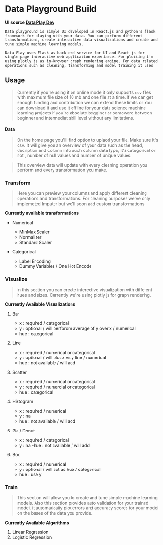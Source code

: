 # Data Playground Build

**UI source [Data Play Dev](https://github.com/mr-robot0/dataplay-dev)**

    Data playground is simple UI developed in React.js and python's flask framework for playing with your data. You can perform different transformations, create interactive data visualizations and create and tune simple machine learning models.

    Data Play uses Flask as back end service for UI and React js for single page interactive web application experiance. For plotting i'm using plotly js as in-browser graph rendering engine. For data related operations such as cleaning, transforming and model training it uses 

## Usage

> Currently if you're using it on online mode it only supports `csv` files with maximum file size of 10 mb and one file at a time. If we can get enough funding and contribution we can extend these limits or You can download it and use it offline for your data science machine learning projects if you're absolute begginer or somewere between beginner and intermediat skill level without any limitations. 

#### Data

> On the home page you'lll find option to uplaod your file. Make sure it's csv. It will give you an overview of your data such as the head, decription and column info such column data type, it's categorical or not  , number of null values and number of unique values.

> This overview data will update with every cleaning operation you perform and every transformation you make.

### Transform

> Here you can preview your columns and apply different cleaning operations and transformations. For cleaning purposes we've only implemeted Imputer but we'll soon add custom transformations.

**Currently available transformations**

+ Numerical
   - MinMax Scaler
   - Normalizer
   - Standard Scaler

+  Categorical
    - Label Encoding
    - Dummy Variables / One Hot Encode

### Visualize

> In this section you can create interective visualization with different hues and sizes. Currently we're using plotly js for graph rendering. 

**Currently Available Visualizations**

1. Bar 
    - x : required / categorical
    - y : optional / will perforom average of y over x / numerical
    - hue : categorical

2. Line
    - x : required / numerical or categorical
    - y : optional / will plot x vs y line / numerical 
    - hue : not available / will add

3. Scatter
    - x : required / numerical or categorical
    - y : required / numercial or categorical
    - hue : categorical

4. Histogram
    - x : required / numerical
    - y : na
    - hue : not available / will add

5. Pie / Donut
    - x : required / categorical
    - y : na
    -hue : not available / will add
 
6. Box 
    - x : required / numerical
    - y : optional / will act as hue / categorical 
    - hue : use y

### Train 

> This section will allow you to create and tune simple machine learning models. Also this section provides auto validation for your trained model. It automatically plot errors and accuracy scores for your model on the bases of the data you provide. 

**Currently Available Algorithms**

1. Linear Regression
2. Logistic Regression